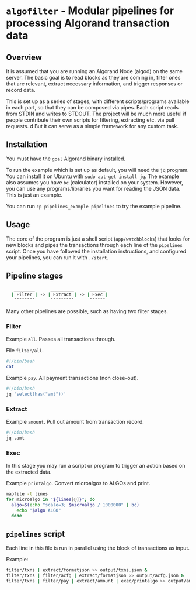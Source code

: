 # `algofilter` - Modular pipelines for processing Algorand transaction data

## Overview

It is assumed that you are running an Algorand Node (algod) on the same server.
The basic goal is to read blocks as they are coming in, filter ones that are relevant, extract necessary information, and trigger responses or
record data.

This is set up as a series of stages, with different scripts/programs available in each part, so that they can be composed via pipes.
Each script reads from STDIN and writes to STDOUT.
The project will be much more useful if people contribute their own scripts for filtering, extracting etc. via pull requests.
d
But it can serve as a simple framework for any custom task.

## Installation

You must have the `goal` Algorand binary installed.

To run the example which is set up as default, you will need the `jq` program. 
You can install it on Ubuntu with `sudo apt-get install jq`.  The example also assumes you have `bc` (calculator) installed on your system.
However, you can use any programs/libraries you want for reading the JSON data. This is just an example.

You can run `cp pipelines_example pipelines` to try the example pipeline.

## Usage

The core of the program is just a shell script (`app/watchblocks`) that looks for new blocks and pipes the transactions
through each line of the `pipelines` script.
Once you have followed the installation instructions, and configured your pipelines, you can run it with `./start`.

## Pipeline stages

```sh
   ________      _________      ______
  | Filter | -> | Extract | -> | Exec |
   ¯¯¯¯¯¯¯¯      ¯¯¯¯¯¯¯¯¯      ¯¯¯¯¯¯
```

Many other pipelines are possible, such as having two filter stages.

### Filter

Example `all`. Passes all transactions through.

File `filter/all`.

```sh
#!/bin/bash
cat
```

Example `pay`. All payment transactions (non close-out).

```sh
#!/bin/bash
jq 'select(has("amt"))'
```

### Extract

Example `amount`. Pull out amount from transaction record.

```sh
#!/bin/bash
jq .amt
```

### Exec

In this stage you may run a script or program to trigger an action based on the extracted data.

Example `printalgo`. Convert microalgos to ALGOs and print.

```sh
mapfile -t lines
for microalgo in "${lines[@]}"; do
  algo=$(echo "scale=3; $microalgo / 1000000" | bc)
    echo "$algo ALGO"
  done
```

## `pipelines` script

Each line in this file is run in parallel using the block of transactions as input.

Example:

```sh
filter/txns | extract/formatjson >> output/txns.json &
filter/txns | filter/acfg | extract/formatjson >> output/acfg.json &
filter/txns | filter/pay | extract/amount | exec/printalgo >> output/amounts &
```
